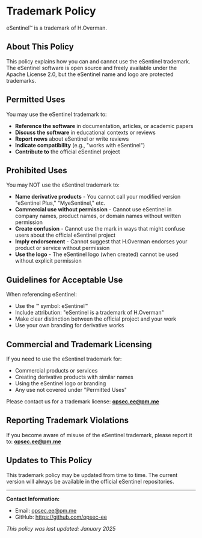 # Trademark Policy

eSentinel™ is a trademark of H.Overman.

## About This Policy

This policy explains how you can and cannot use the eSentinel trademark. The eSentinel software is open source and freely available under the Apache License 2.0, but the eSentinel name and logo are protected trademarks.

## Permitted Uses

You may use the eSentinel trademark to:

- **Reference the software** in documentation, articles, or academic papers
- **Discuss the software** in educational contexts or reviews  
- **Report news** about eSentinel or write reviews
- **Indicate compatibility** (e.g., "works with eSentinel")
- **Contribute to** the official eSentinel project

## Prohibited Uses

You may NOT use the eSentinel trademark to:

- **Name derivative products** - You cannot call your modified version "eSentinel Plus," "MyeSentinel," etc.
- **Commercial use without permission** - Cannot use eSentinel in company names, product names, or domain names without written permission
- **Create confusion** - Cannot use the mark in ways that might confuse users about the official eSentinel project
- **Imply endorsement** - Cannot suggest that H.Overman endorses your product or service without permission
- **Use the logo** - The eSentinel logo (when created) cannot be used without explicit permission

## Guidelines for Acceptable Use

When referencing eSentinel:
- Use the ™ symbol: eSentinel™ 
- Include attribution: "eSentinel is a trademark of H.Overman"
- Make clear distinction between the official project and your work
- Use your own branding for derivative works

## Commercial and Trademark Licensing

If you need to use the eSentinel trademark for:
- Commercial products or services
- Creating derivative products with similar names
- Using the eSentinel logo or branding
- Any use not covered under "Permitted Uses"

Please contact us for a trademark license: **opsec.ee@pm.me**

## Reporting Trademark Violations

If you become aware of misuse of the eSentinel trademark, please report it to: **opsec.ee@pm.me**

## Updates to This Policy

This trademark policy may be updated from time to time. The current version will always be available in the official eSentinel repositories.

---

**Contact Information:**
- Email: opsec.ee@pm.me
- GitHub: https://github.com/opsec-ee

*This policy was last updated: January 2025*
